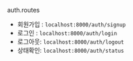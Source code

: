 auth.routes

- 회원가입 : `localhost:8000/auth/signup`
- 로그인 : `localhost:8000/auth/login`
- 로그아웃: `localhost:8000/auth/logout`
- 상태확인: `localhost:8000/auth/status`